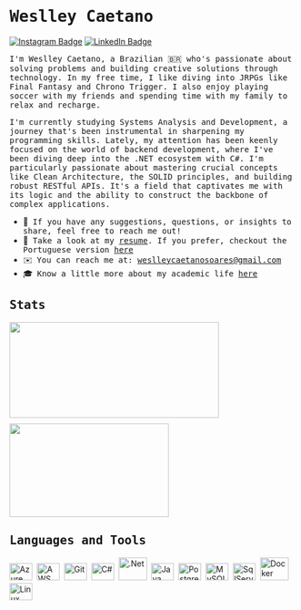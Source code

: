 # <samp>Weslley Caetano</samp> 

[![Instagram Badge](https://img.shields.io/badge/Instagram-%23E4405F.svg?&style=flat-square&logo=instagram&logoColor=white&color=071A2C&link=https://www.instagram.com/mupezzuol)](https://www.instagram.com/_weslleycaetano)
[![LinkedIn Badge](https://img.shields.io/badge/LinkedIn-%23E4405F.svg?&style=flat-square&logo=linkedin&logoColor=white&color=071A2C&link=https://www.linkedin.com/in/mupezzuol/)](https://www.linkedin.com/in/weslleycsoares/)

<samp> I'm Weslley Caetano, a Brazilian 🇧🇷 who's passionate about solving problems and building creative solutions through technology. In my free time, I like diving into JRPGs like Final Fantasy and Chrono Trigger. I also enjoy playing soccer with my friends and spending time with my family to relax and recharge.

<samp>I'm currently studying Systems Analysis and Development, a journey that's been instrumental in sharpening my programming skills. Lately, my attention has been keenly focused on the world of backend development, where I've been diving deep into the .NET ecosystem with C#. I'm particularly passionate about mastering crucial concepts like Clean Architecture, the SOLID principles, and building robust RESTful APIs. It's a field that captivates me with its logic and the ability to construct the backbone of complex applications.
</samp>


- 🤝 &nbsp;<samp>If you have any suggestions, questions, or insights to share, feel free to reach me out!</samp>
- 📄 &nbsp;<samp>Take a look at my [resume](https://wescaetano.github.io/weslley-portfolio/assets/cv-weslley-en.pdf). If you prefer, checkout the Portuguese version [here](https://wescaetano.github.io/weslley-portfolio/assets/cv-weslley-pt.pdf)</samp>
- ✉️ &nbsp;<samp>You can reach me at: weslleycaetanosoares@gmail.com</samp>
- 🎓 &nbsp;<samp>Know a little more about my academic life [here](https://github.com/wescaetano/academic-life)</samp>


<div>
  <h2><samp>Stats</samp></h2>
  <div align="left" style="display: flex; flex-wrap: wrap; gap: 10px;">
    <img width="368" height="168" src="https://github-readme-stats.vercel.app/api?username=wescaetano&theme=gotham&show_icons=true" />
    <img width="280" height="164" src="https://github-readme-stats.vercel.app/api/top-langs/?username=wescaetano&theme=gotham&layout=compact" />
  </div>
</div>


<div align="left">
  <h2><samp>Languages and Tools</samp></h2>
  <img src="https://cdn.jsdelivr.net/gh/devicons/devicon@latest/icons/azure/azure-original.svg" alt="Azure" title="Azure" width="40" height="30"  style="display: inline-block; margin-bottom: 5px;" />&nbsp;
  <img src="https://cdn.jsdelivr.net/gh/devicons/devicon@latest/icons/amazonwebservices/amazonwebservices-plain-wordmark.svg" alt="AWS" title="AWS" width="40" height="30"  style="display: inline-block; margin-bottom: 5px;" />&nbsp; 
  <img src="https://cdn.jsdelivr.net/gh/devicons/devicon@latest/icons/git/git-original.svg" alt="Git" title="Git" width="40" height="30"  style="display: inline-block; margin-bottom: 5px;" />&nbsp;   
  <img src="https://cdn.jsdelivr.net/gh/devicons/devicon@latest/icons/csharp/csharp-original.svg" alt="C#" title="C#" width="40" height="30"  style="display: inline-block; margin-bottom: 5px;" />&nbsp;
  <img src="https://cdn.jsdelivr.net/gh/devicons/devicon@latest/icons/dot-net/dot-net-original.svg" alt=".Net" title=".Net" width="50" height="40"  style="display: inline-block; margin-bottom: 5px;" />&nbsp;
  <img src="https://cdn.jsdelivr.net/gh/devicons/devicon@latest/icons/java/java-original.svg" alt="Java" title="Java" width="40" height="30"  style="display: inline-block; margin-bottom: 5px;" />&nbsp;
  <img src="https://cdn.jsdelivr.net/gh/devicons/devicon@latest/icons/postgresql/postgresql-original.svg" alt="Postgres" title="PostgreSQL" width="40" height="30"  style="display: inline-block; margin-bottom: 5px;" />&nbsp;
  <img src="https://cdn.jsdelivr.net/gh/devicons/devicon@latest/icons/mysql/mysql-original.svg" alt="MySQL" title="MySQL" width="40" height="30"  style="display: inline-block; margin-bottom: 5px;" />&nbsp;
  <img src="https://cdn.jsdelivr.net/gh/devicons/devicon@latest/icons/microsoftsqlserver/microsoftsqlserver-original.svg" alt="SqlServer" title="SqlServer" width="40" height="30"  style="display: inline-block; margin-bottom: 5px;"/>&nbsp;        
  <img src="https://cdn.jsdelivr.net/gh/devicons/devicon@latest/icons/docker/docker-original.svg" alt="Docker" title="Docker" width="50" height="40"  style="display: inline-block; margin-bottom: 5px;" />&nbsp;
  <img src="https://cdn.jsdelivr.net/gh/devicons/devicon@latest/icons/linux/linux-original.svg" alt="Linux" title="Linux" width="40" height="30" style="display: inline-block; margin-bottom: 5px;" />&nbsp;

</div>
                                                      
